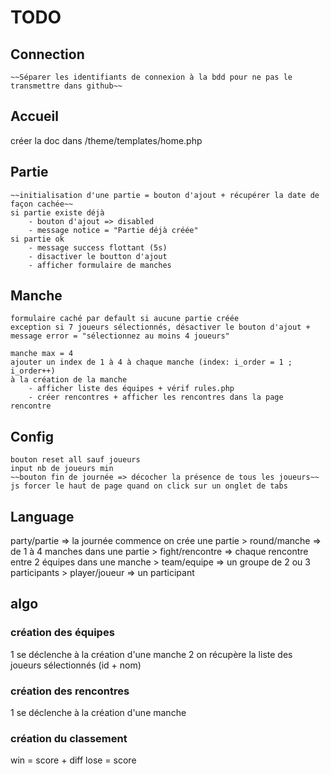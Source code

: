 # TODO
## Connection
    ~~Séparer les identifiants de connexion à la bdd pour ne pas le transmettre dans github~~

## Accueil
créer la doc dans /theme/templates/home.php

## Partie
    ~~initialisation d'une partie = bouton d'ajout + récupérer la date de façon cachée~~
    si partie existe déjà
        - bouton d'ajout => disabled
        - message notice = "Partie déjà créée"
    si partie ok
        - message success flottant (5s)
        - disactiver le boutton d'ajout
        - afficher formulaire de manches

## Manche
    formulaire caché par default si aucune partie créée
    exception si 7 joueurs sélectionnés, désactiver le bouton d'ajout +  message error = "sélectionnez au moins 4 joueurs"

    manche max = 4
    ajouter un index de 1 à 4 à chaque manche (index: i_order = 1 ; i_order++)
    à la création de la manche
        - afficher liste des équipes + vérif rules.php
        - créer rencontres + afficher les rencontres dans la page rencontre

## Config
    bouton reset all sauf joueurs
    input nb de joueurs min
    ~~bouton fin de journée => décocher la présence de tous les joueurs~~
    js forcer le haut de page quand on click sur un onglet de tabs

## Language
party/partie => la journée commence on crée une partie
    > round/manche => de 1 à 4 manches dans une partie
        > fight/rencontre => chaque rencontre entre 2 équipes dans une manche
            > team/equipe => un groupe de 2 ou 3 participants
                > player/joueur => un participant
## algo
### création des équipes
1 se déclenche à la création d'une manche
2 on récupère la liste des joueurs sélectionnés (id + nom)

### création des rencontres
1 se déclenche à la création d'une manche

### création du classement
win = score + diff
lose = score

